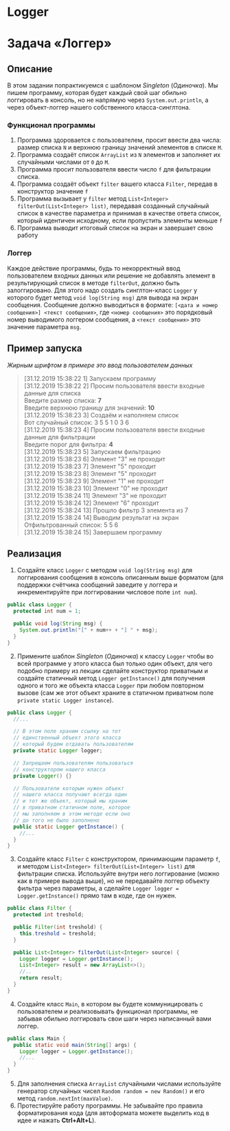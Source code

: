 # Logger
# Задача «Логгер»

## Описание
В этом задании попрактикуемся с шаблоном *Singleton* (*Одиночка*). Мы пишем программу, которая будет каждый свой шаг обильно логгировать в консоль, но не напрямую через `System.out.println`, а через объект-логгер нашего собственного класса-синглтона.

### Функционал программы
1. Программа здоровается с пользователем, просит ввести два числа: размер списка `N` и верхнюю границу значений элементов в списке `M`.
2. Программа создаёт список `ArrayList` из `N` элементов и заполняет их случайными числами от `0` до `M`.
3. Программа просит пользователя ввести число `f` для фильтрации списка.
4. Программа создаёт объект `filter` вашего класса `Filter`, передав в конструктор значение `f`
5. Программа вызывает у `filter` метод `List<Integer> filterOut(List<Integer> list)`, передавая созданный случайный список в качестве параметра и принимая в качестве ответа список, который идентичен исходному, если пропустить элементы меньше `f`
6. Программа выводит итоговый список на экран и завершает свою работу

### Логгер
Каждое действие программы, будь то некорректный ввод пользователем входных данных или решение не добавлять элемент в результирующий список в методе `filterOut`, должно быть залоггировано. Для этого надо создать синглтон-класс `Logger` у которого будет метод `void log(String msg)` для вывода на экран сообщения. Сообщение должно выводиться в формате: `[<дата и номер сообщения>] <текст сообщения>`, где `<номер сообщения>` это порядковый номер выводимого логгером сообщения, а `<текст сообщения>` это значение параметра `msg`.

## Пример запуска
*Жирным шрифтом в примере это ввод пользователем данных*
> [31.12.2019 15:38:22 1] Запускаем программу  <br/>
> [31.12.2019 15:38:22 2] Просим пользователя ввести входные данные для списка <br/>
> Введите размер списка: **7**<br/>
> Введите верхнюю границу для значений: **10** <br/>
> [31.12.2019 15:38:23 3] Создаём и наполняем список <br/>
> Вот случайный список: 3 5 5 1 0 3 6 <br/>
> [31.12.2019 15:38:23 4] Просим пользователя ввести входные данные для фильтрации <br/>
> Введите порог для фильтра: **4** <br/>
> [31.12.2019 15:38:23 5] Запускаем фильтрацию <br/>
> [31.12.2019 15:38:23 6] Элемент "3" не проходит <br/>
> [31.12.2019 15:38:23 7] Элемент "5" проходит <br/>
> [31.12.2019 15:38:23 8] Элемент "5" проходит <br/>
> [31.12.2019 15:38:23 9] Элемент "1" не проходит <br/>
> [31.12.2019 15:38:23 10] Элемент "0" не проходит <br/>
> [31.12.2019 15:38:24 11] Элемент "3" не проходит <br/>
> [31.12.2019 15:38:24 12] Элемент "6" проходит <br/>
> [31.12.2019 15:38:24 13] Прошло фильтр 3 элемента из 7 <br/>
> [31.12.2019 15:38:24 14] Выводим результат на экран <br/>
> Отфильтрованный список: 5 5 6 <br/>
> [31.12.2019 15:38:24 15] Завершаем программу <br/>

## Реализация
1. Создайте класс `Logger` с методом `void log(String msg)` для логгирования сообщения в консоль описанным выше форматом (для поддержки счётчика сообщений заведите у логгера и инкрементируйте при логгировании числовое поле `int num`).
```java
public class Logger {
  protected int num = 1;

  public void log(String msg) {
    System.out.println("[" + num++ + "] " + msg);
  }
}
```
2. Примените шаблон *Singleton* (*Одиночка*) к классу `Logger` чтобы во всей программе у этого класса был только один объект, для чего подобно примеру из лекции сделайте конструктор приватным и создайте статичный метод `Logger getInstance()` для получения одного и того же объекта класса `Logger` при любом повторном вызове (сам же этот объект храните в статичном приватном поле `private static Logger instance`).
```java
public class Logger {
  //...

  // В этом поле храним ссылку на тот
  // единственный объект этого класса
  // который будем отдавать пользователям
  private static Logger logger;

  // Запрещаем пользователям пользоваться
  // конструктором нашего класса
  private Logger() {}

  // Пользователи которым нужен объект
  // нашего класса получают всегда один
  // и тот же объект, который мы храним
  // в приватном статичном поле, которое
  // мы заполняем в этом методе если оно
  // до того не было заполнено
  public static Logger getInstance() {
    //...
  }
}
```
3. Создайте класс `Filter` с конструктором, принимающим параметр `f`, и методом `List<Integer> filterOut(List<Integer> list)` для фильтрации списка. Используйте внутри него логгирование (можно как в примере вывода выше), но не передавайте логгер объекту фильтра через параметры, а сделайте `Logger logger = Logger.getInstance()` прямо там в коде, где он нужен.
```java
public class Filter {
  protected int treshold;

  public Filter(int treshold) {
    this.treshold = treshold;
  }

  public List<Integer> filterOut(List<Integer> source) {
    Logger logger = Logger.getInstance();
    List<Integer> result = new ArrayList<>();
    //..
    return result;
  }
}
```
4. Создайте класс `Main`, в котором вы будете коммуницировать с пользователем и реализовывать функционал программы, не забывая обильно логгировать свои шаги через написанный вами логгер.
```java
public class Main {
  public static void main(String[] args) {
    Logger logger = Logger.getInstance();
    //...
  }
}
```
5. Для заполнения списка `ArrayList` случайными числами используйте генератор случайных чисел `Random random = new Random()` и его метод `random.nextInt(maxValue)`.
6. Протестируйте работу программы. Не забывайте про правила форматирования кода (для автоформата можете выделить код в идее и нажать **Ctrl+Alt+L**).
